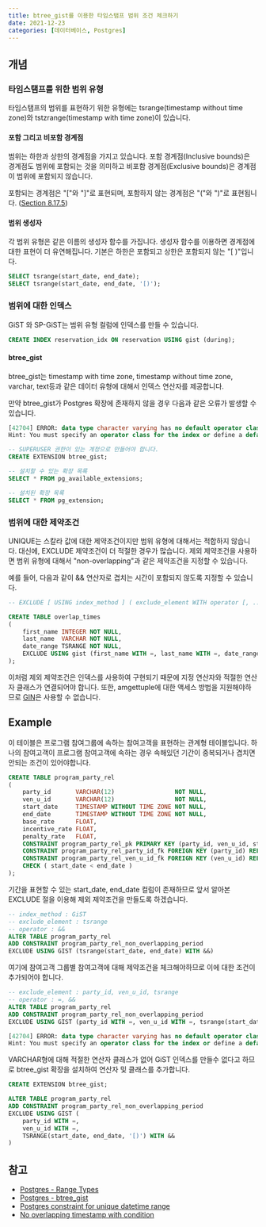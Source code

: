 ```yaml
---
title: btree_gist를 이용한 타임스탬프 범위 조건 체크하기
date: 2021-12-23
categories: [데이터베이스, Postgres]
---
```


## 개념

### 타임스탬프를 위한 범위 유형
타임스탬프의 범위를 표현하기 위한 유형에는 tsrange(timestamp without time zone)와 tstzrange(timestamp with time zone)이 있습니다.

#### 포함 그리고 비포함 경계점
범위는 하한과 상한의 경계점을 가지고 있습니다. 포함 경계점(Inclusive bounds)은 경계점도 범위에 포함되는 것을 의미하고 비포함 경계점(Exclusive bounds)은 경계점이 범위에 포함되지 않습니다.

포함되는 경계점은 "["와 "]"로 표현되며, 포함하지 않는 경계점은 "("와 ")"로 표현됩니다. ([Section 8.17.5](https://www.postgresql.org/docs/9.3/rangetypes.html#RANGETYPES-IO))

#### 범위 생성자
각 범위 유형은 같은 이름의 생성자 함수를 가집니다. 생성자 함수를 이용하면 경계점에 대한 표현이 더 유연해집니다. 기본은 하한은 포함되고 상한은 포함되지 않는 "[ )"입니다.

```sql
SELECT tsrange(start_date, end_date);
SELECT tsrange(start_date, end_date, '[)');
```

### 범위에 대한 인덱스
GiST 와 SP-GiST는 범위 유형 컬럼에 인덱스를 만들 수 있습니다. 

```sql
CREATE INDEX reservation_idx ON reservation USING gist (during);
```

#### btree_gist
btree_gist는 timestamp with time zone, timestamp without time zone, varchar, text등과 같은 데이터 유형에 대해서 인덱스 연산자를 제공합니다.

만약 btree_gist가 Postgres 확장에 존재하지 않을 경우 다음과 같은 오류가 발생할 수 있습니다.
```sql
[42704] ERROR: data type character varying has no default operator class for access method "gist"
Hint: You must specify an operator class for the index or define a default operator class for the data type.

-- SUPERUSER 권한이 있는 계정으로 만들어야 합니다.
CREATE EXTENSION btree_gist;

-- 설치할 수 있는 확장 목록
SELECT * FROM pg_available_extensions;

-- 설치된 확장 목록
SELECT * FROM pg_extension;
```

### 범위에 대한 제약조건
UNIQUE는 스칼라 값에 대한 제약조건이지만 범위 유형에 대해서는 적합하지 않습니다. 대신에, EXCLUDE 제약조건이 더 적절한 경우가 많습니다. 제외 제약조건을 사용하면 범위 유형에 대해서 "non-overlapping"과 같은 제약조건을 지정할 수 있습니다.

예를 들어, 다음과 같이 && 연산자로 겹치는 시간이 포함되지 않도록 지정할 수 있습니다.
```sql
-- EXCLUDE [ USING index_method ] ( exclude_element WITH operator [, ... ] ) index_parameters [ WHERE ( predicate ) ]

CREATE TABLE overlap_times
(
    first_name INTEGER NOT NULL,
    last_name  VARCHAR NOT NULL,
    date_range TSRANGE NOT NULL,
    EXCLUDE USING gist (first_name WITH =, last_name WITH =, date_range WITH &&)
);
```

이처럼 제외 제약조건은 인덱스를 사용하여 구현되기 때문에 지정 연산자와 적절한 연산자 클래스가 연결되어야 합니다. 또한, amgettuple에 대한 액세스 방법을 지원해야하므로 [GIN](https://www.postgresql.org/docs/current/gin-intro.html)은 사용할 수 없습니다.



## Example

이 테이블은 프로그램 참여그룹에 속하는 참여고객을 표현하는 관계형 테이블입니다.
하나의 참여고객이 프로그램 참여고객에 속하는 경우 속해있던 기간이 중복되거나 겹치면 안되는 조건이 있어야합니다.
```sql
CREATE TABLE program_party_rel
(
    party_id       VARCHAR(12)                 NOT NULL,
    ven_u_id       VARCHAR(12)                 NOT NULL,
    start_date     TIMESTAMP WITHOUT TIME ZONE NOT NULL,
    end_date       TIMESTAMP WITHOUT TIME ZONE NOT NULL,
    base_rate      FLOAT,
    incentive_rate FLOAT,
    penalty_rate   FLOAT,
    CONSTRAINT program_party_rel_pk PRIMARY KEY (party_id, ven_u_id, start_date),
    CONSTRAINT program_party_rel_party_id_fk FOREIGN KEY (party_id) REFERENCES program_party (party_id),
    CONSTRAINT program_party_rel_ven_u_id_fk FOREIGN KEY (ven_u_id) REFERENCES ven (ven_u_id),
    CHECK ( start_date < end_date )
);
```

기간을 표현할 수 있는 start_date, end_date 컬럼이 존재하므로 앞서 알아본 EXCLUDE 절을 이용해 제외 제약조건을 만들도록 하겠습니다.

```sql
-- index_method : GiST
-- exclude_element : tsrange
-- operator : &&
ALTER TABLE program_party_rel 
ADD CONSTRAINT program_party_rel_non_overlapping_period
EXCLUDE USING GIST (tsrange(start_date, end_date) WITH &&)
```

여기에 참여고객 그룹별 참여고객에 대해 제약조건을 체크해야하므로 이에 대한 조건이 추가되어야 합니다.


```sql
-- exclude_element : party_id, ven_u_id, tsrange
-- operator : =, &&
ALTER TABLE program_party_rel 
ADD CONSTRAINT program_party_rel_non_overlapping_period
EXCLUDE USING GIST (party_id WITH =, ven_u_id WITH =, tsrange(start_date, end_date) WITH &&)

[42704] ERROR: data type character varying has no default operator class for access method "gist"
Hint: You must specify an operator class for the index or define a default operator class for the data type.
```

VARCHAR형에 대해 적절한 연산자 클래스가 없어 GiST 인덱스를 만들수 없다고 하므로 btree_gist 확장을 설치하여 연산자 및 클래스를 추가합니다.

```sql
CREATE EXTENSION btree_gist;
```




```sql
ALTER TABLE program_party_rel 
ADD CONSTRAINT program_party_rel_non_overlapping_period 
EXCLUDE USING GIST (
    party_id WITH =,
    ven_u_id WITH =,
    TSRANGE(start_date, end_date, '[)') WITH &&
)
```



## 참고
- [Postgres - Range Types](https://www.postgresql.org/docs/9.6/rangetypes.html)
- [Postgres - btree_gist](https://www.postgresql.org/docs/9.6/btree-gist.html)
- [Postgres constraint for unique datetime range](https://stackoverflow.com/questions/26735955/postgres-constraint-for-unique-datetime-range)
- [No overlapping timestamp with condition](https://dba.stackexchange.com/questions/206828/no-overlapping-timestamp-with-condition)